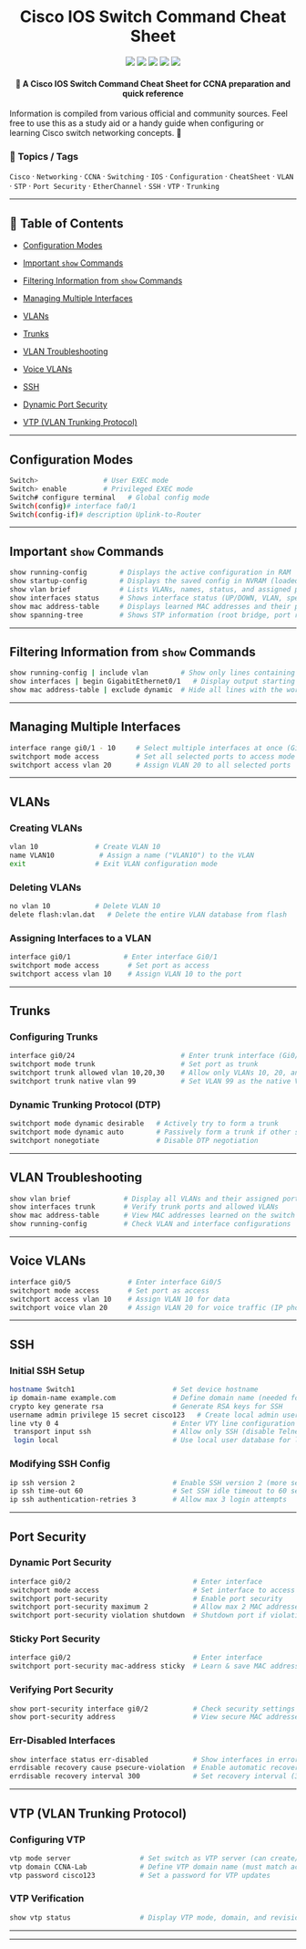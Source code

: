 <h1 align="center">Cisco IOS Switch Command Cheat Sheet</h1>

<p align="center">
  <a href="LICENSE"><img src="https://img.shields.io/badge/License-MIT-yellow.svg"></a>
  <a href=https://www.netacad.com/><img src="https://img.shields.io/badge/Cisco-Networking-blue?logo=cisco&logoColor=white"></a>
  <a href=https://www.cisco.com/site/us/en/learn/training-certifications/certifications/enterprise/ccna/index.html><img src="https://img.shields.io/badge/CCNA-Study%20Guide-orange"></a>
  <a href=https://www.cisco.com/site/us/en/learn/training-certifications/tech-roles/network-engineer.html><img src="https://img.shields.io/badge/Role-Network%20Engineer-green"></a>
  <a href=https://github.com/hyprblaze><img src="https://img.shields.io/badge/Made%20by-HYPRBLAZE-purple?logo=github"></a>
</p>

<h4 align="center">📘 A Cisco IOS Switch Command Cheat Sheet for CCNA preparation and quick reference</h4>
Information is compiled from various official and community sources.  
Feel free to use this as a study aid or a handy guide when configuring or learning Cisco switch networking concepts. 🚀

### 🔑 Topics / Tags  
`Cisco` · `Networking` · `CCNA` · `Switching` · `IOS` · `Configuration` · `CheatSheet` · `VLAN` · `STP` · `Port Security` · `EtherChannel` · `SSH` · `VTP` · `Trunking`


---

## 📑 Table of Contents
- [Configuration Modes](#configuration-modes)

- [Important `show` Commands](#important-show-commands)

- [Filtering Information from `show` Commands](#filtering-information-from-show-commands)

- [Managing Multiple Interfaces](#Managing-Multiple-Interfaces)

- [VLANs](#VLANs)

- [Trunks](#Trunks)

- [VLAN Troubleshooting](#VLAN-Troubleshooting)

- [Voice VLANs](#Voice-VLANs)

- [SSH](#SSH)

- [Dynamic Port Security](#Dynamic-Port-Security)

- [VTP (VLAN Trunking Protocol) ](VTP-(VLAN-Trunking-Protocol))
---

## Configuration Modes

```bash
Switch>                # User EXEC mode
Switch> enable         # Privileged EXEC mode
Switch# configure terminal   # Global config mode
Switch(config)# interface fa0/1
Switch(config-if)# description Uplink-to-Router
```

---

## Important `show` Commands
```bash
show running-config        # Displays the active configuration in RAM
show startup-config        # Displays the saved config in NVRAM (loaded on boot)
show vlan brief            # Lists VLANs, names, status, and assigned ports
show interfaces status     # Shows interface status (UP/DOWN, VLAN, speed, duplex)
show mac address-table     # Displays learned MAC addresses and their ports
show spanning-tree         # Shows STP information (root bridge, port roles/states)
```

---
## Filtering Information from `show` Commands
```bash
show running-config | include vlan        # Show only lines containing "vlan"
show interfaces | begin GigabitEthernet0/1   # Display output starting from Gi0/1
show mac address-table | exclude dynamic  # Hide all lines with the word "dynamic"
```
---
## Managing Multiple Interfaces
```bash
interface range gi0/1 - 10     # Select multiple interfaces at once (Gi0/1 to Gi0/10)
switchport mode access         # Set all selected ports to access mode
switchport access vlan 20      # Assign VLAN 20 to all selected ports
```
---
## VLANs

### Creating VLANs
```bash
vlan 10              # Create VLAN 10
name VLAN10           # Assign a name ("VLAN10") to the VLAN
exit                 # Exit VLAN configuration mode
```
### Deleting VLANs
```bash
no vlan 10           # Delete VLAN 10
delete flash:vlan.dat   # Delete the entire VLAN database from flash
```
### Assigning Interfaces to a VLAN
```bash
interface gi0/1             # Enter interface Gi0/1
switchport mode access       # Set port as access
switchport access vlan 10    # Assign VLAN 10 to the port
```
---
## Trunks

### Configuring Trunks
```bash
interface gi0/24                          # Enter trunk interface (Gi0/24)
switchport mode trunk                     # Set port as trunk
switchport trunk allowed vlan 10,20,30    # Allow only VLANs 10, 20, and 30
switchport trunk native vlan 99           # Set VLAN 99 as the native VLAN
```
### Dynamic Trunking Protocol (DTP)
```bash
switchport mode dynamic desirable   # Actively try to form a trunk
switchport mode dynamic auto        # Passively form a trunk if other side is trunk/desirable
switchport nonegotiate              # Disable DTP negotiation
```
---
## VLAN Troubleshooting
```bash
show vlan brief             # Display all VLANs and their assigned ports
show interfaces trunk       # Verify trunk ports and allowed VLANs
show mac address-table      # View MAC addresses learned on the switch
show running-config         # Check VLAN and interface configurations
```
---
## Voice VLANs

```bash
interface gi0/5              # Enter interface Gi0/5
switchport mode access       # Set port as access
switchport access vlan 10    # Assign VLAN 10 for data
switchport voice vlan 20     # Assign VLAN 20 for voice traffic (IP phones)
```
---
## SSH

### Initial SSH Setup
```bash
hostname Switch1                        # Set device hostname  
ip domain-name example.com              # Define domain name (needed for RSA key)  
crypto key generate rsa                 # Generate RSA keys for SSH  
username admin privilege 15 secret cisco123   # Create local admin user  
line vty 0 4                            # Enter VTY line configuration (remote access)  
 transport input ssh                    # Allow only SSH (disable Telnet)  
 login local                            # Use local user database for login  
```
### Modifying SSH Config
```bash
ip ssh version 2                        # Enable SSH version 2 (more secure)  
ip ssh time-out 60                      # Set SSH idle timeout to 60 seconds  
ip ssh authentication-retries 3         # Allow max 3 login attempts  
```
---
## Port Security

### Dynamic Port Security  
```bash
interface gi0/2                              # Enter interface  
switchport mode access                       # Set interface to access mode  
switchport port-security                     # Enable port security  
switchport port-security maximum 2           # Allow max 2 MAC addresses  
switchport port-security violation shutdown  # Shutdown port if violation occurs  
```
### Sticky Port Security
```bash
interface gi0/2                              # Enter interface  
switchport port-security mac-address sticky  # Learn & save MAC addresses dynamically  
```
### Verifying Port Security
```bash
show port-security interface gi0/2           # Check security settings for interface  
show port-security address                   # View secure MAC addresses learned  
```
### Err-Disabled Interfaces
```bash
show interface status err-disabled           # Show interfaces in error-disabled state  
errdisable recovery cause psecure-violation  # Enable automatic recovery for port-security violations  
errdisable recovery interval 300             # Set recovery interval (300 seconds)  
```
---
## VTP (VLAN Trunking Protocol)  

### Configuring VTP
```bash
vtp mode server                 # Set switch as VTP server (can create/modify VLANs)  
vtp domain CCNA-Lab             # Define VTP domain name (must match across switches)  
vtp password cisco123           # Set a password for VTP updates
```
### VTP Verification
```bash
show vtp status                 # Display VTP mode, domain, and revision number  
```
---
---
